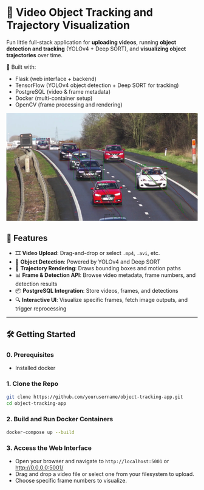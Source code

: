 # 🎯 Video Object Tracking and Trajectory Visualization

Fun little full-stack application for **uploading videos**, running **object detection and tracking** (YOLOv4 + Deep SORT), and **visualizing object trajectories** over time.

🚀 Built with:
- Flask (web interface + backend)
- TensorFlow (YOLOv4 object detection + Deep SORT for tracking)
- PostgreSQL (video & frame metadata)
- Docker (multi-container setup)
- OpenCV (frame processing and rendering)

![Trajectory Frame](frame_18_trajectories.jpg)

## 📸 Features

- 🎞 **Video Upload**: Drag-and-drop or select `.mp4`, `.avi`, etc.
- 🧠 **Object Detection**: Powered by YOLOv4 and Deep SORT
- 🧭 **Trajectory Rendering**: Draws bounding boxes and motion paths
- 📊 **Frame & Detection API**: Browse video metadata, frame numbers, and detection results
- 📦 **PostgreSQL Integration**: Store videos, frames, and detections
- 🔍 **Interactive UI**: Visualize specific frames, fetch image outputs, and trigger reprocessing

---

## 🛠️ Getting Started
### 0. Prerequisites
- Installed docker

### 1. Clone the Repo

```bash
git clone https://github.com/yourusername/object-tracking-app.git
cd object-tracking-app
```
### 2. Build and Run Docker Containers

```bash
docker-compose up --build
```

### 3. Access the Web Interface
- Open your browser and navigate to `http://localhost:5001` or http://0.0.0.0:5001/
- Drag and drop a video file or select one from your filesystem to upload.
- Choose specific frame numbers to visualize.
